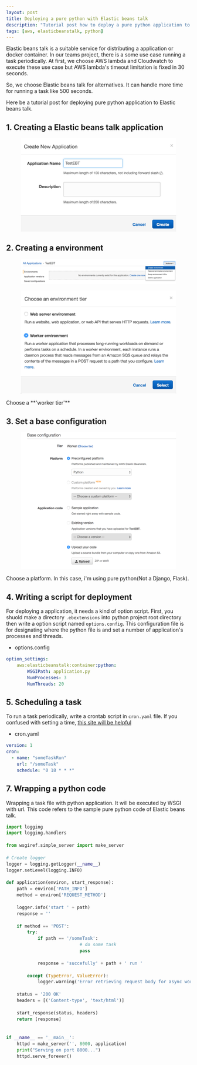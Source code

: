 ```yaml
---
layout: post
title: Deploying a pure python with Elastic beans talk
description: "Tutorial post how to deploy a pure python application to Elastic beans talk."
tags: [aws, elasticbeanstalk, python]
---
```


Elastic beans talk is a suitable service for distributing a application or docker container.
In our teams project, there is a some use case running a task periodically. At first, we choose AWS lambda and Cloudwatch to execute these use case but AWS lambda's timeout limitation is fixed in 30 seconds.  

So, we choose Elastic beans talk for alternatives. It can handle more time for running a task like 500 seconds.

Here be a tutorial post for deploying pure python application to Elastic beans talk.

## 1. Creating a Elastic beans talk application

<figure class="half">
	<a href="/images/aws-ebt/1.png">
	<img src="/images/aws-ebt/1.png" alt=""></a>
</figure>

## 2. Creating a environment

<figure class="half">
	<a href="/images/aws-ebt/2.png">
	<img src="/images/aws-ebt/2.png" alt=""></a>
</figure>


<figure class="half">
	<a href="/images/aws-ebt/3.png">
	<img src="/images/aws-ebt/3.png" alt=""></a>
</figure>
Choose a **'worker tier'**

## 3. Set a base configuration

<figure class="half">
	<a href="/images/aws-ebt/4.png">
	<img src="/images/aws-ebt/4.png" alt=""></a>
</figure>
Choose a platform. In this case, i'm using pure python(Not a Django, Flask).

## 4. Writing a script for deployment

For deploying a application, it needs a kind of option script. First, you shuold make a directory `.ebextensions` into python project root directory then write a option script named `options.config`. This configuration file is for designating where the python file is and set a number of application's processes and threads.

* options.config

```yaml
option_settings:
    aws:elasticbeanstalk:container:python:
        WSGIPath: application.py
        NumProcesses: 3
        NumThreads: 20
```

## 5. Scheduling a task

To run a task periodically, write a crontab script in `cron.yaml` file. If you confused with setting a time, [this site will be helpful](https://crontab.guru/)

* cron.yaml

```yaml
version: 1
cron:
  - name: "someTaskRun"
    url: "/someTask"
    schedule: "0 18 * * *"
```

## 7. Wrapping a python code

Wrapping a task file with python application. It will be executed by WSGI with url.
This code refers to the sample pure python code of Elastic beans talk.

```python
import logging
import logging.handlers

from wsgiref.simple_server import make_server

# Create logger
logger = logging.getLogger(__name__)
logger.setLevel(logging.INFO)

def application(environ, start_response):
    path = environ['PATH_INFO']
    method = environ['REQUEST_METHOD']

    logger.info('start ' + path)
    response = ''

    if method == 'POST':
        try:
            if path == '/someTask':
							# do some task
							pass

            response = 'succefully' + path + ' run '

        except (TypeError, ValueError):
            logger.warning('Error retrieving request body for async work.')

    status = '200 OK'
    headers = [('Content-type', 'text/html')]

    start_response(status, headers)
    return [response]


if __name__ == '__main__':
    httpd = make_server('', 8000, application)
    print("Serving on port 8000...")
    httpd.serve_forever()

```

